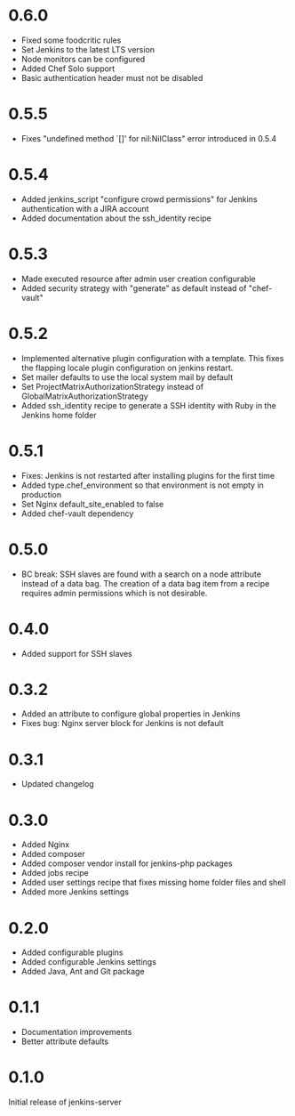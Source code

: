 # 0.6.0

- Fixed some foodcritic rules
- Set Jenkins to the latest LTS version
- Node monitors can be configured
- Added Chef Solo support
- Basic authentication header must not be disabled

# 0.5.5

- Fixes "undefined method `[]' for nil:NilClass" error introduced in 0.5.4

# 0.5.4

- Added jenkins_script "configure crowd permissions" for Jenkins authentication with a JIRA account
- Added documentation about the ssh_identity recipe

# 0.5.3

- Made executed resource after admin user creation configurable
- Added security strategy with "generate" as default instead of "chef-vault"

# 0.5.2

- Implemented alternative plugin configuration with a template. This fixes the flapping locale plugin configuration on jenkins restart.
- Set mailer defaults to use the local system mail by default
- Set ProjectMatrixAuthorizationStrategy instead of GlobalMatrixAuthorizationStrategy
- Added ssh_identity recipe to generate a SSH identity with Ruby in the Jenkins home folder

# 0.5.1

- Fixes: Jenkins is not restarted after installing plugins for the first time
- Added type.chef_environment so that environment is not empty in production
- Set Nginx default_site_enabled to false
- Added chef-vault dependency

# 0.5.0

- BC break: SSH slaves are found with a search on a node attribute instead of a data bag. The creation of a
  data bag item from a recipe requires admin permissions which is not desirable.

# 0.4.0

- Added support for SSH slaves

# 0.3.2

- Added an attribute to configure global properties in Jenkins
- Fixes bug: Nginx server block for Jenkins is not default

# 0.3.1

- Updated changelog

# 0.3.0

- Added Nginx
- Added composer
- Added composer vendor install for jenkins-php packages
- Added jobs recipe
- Added user settings recipe that fixes missing home folder files and shell 
- Added more Jenkins settings

# 0.2.0

- Added configurable plugins
- Added configurable Jenkins settings
- Added Java, Ant and Git package

# 0.1.1

- Documentation improvements
- Better attribute defaults

# 0.1.0

Initial release of jenkins-server
